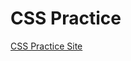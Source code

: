 # CSS Practice

[CSS Practice Site](https://medium.com/better-programming/7-projects-to-practice-html-css-skills-for-beginners-cba7521a45b)

